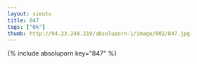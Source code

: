 ```yaml
--- 
layout: sieutv
title: 847
tags: ["0k"]
thumb: http://94.23.248.219/absoluporn-1/image/002/847.jpg
---
```

{% include absoluporn key="847" %} 
